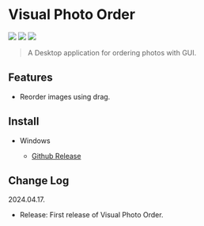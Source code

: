 # Visual Photo Order

<img src="https://img.shields.io/badge/Dart-0175C2?style=for-the-badge&logo=Dart&logoColor=white"> <img src="https://img.shields.io/badge/Flutter-02569B?style=for-the-badge&logo=Flutter&logoColor=white"> <img src="https://img.shields.io/badge/Windows-0078D4?style=for-the-badge&logo=Windows&logoColor=white">

> A Desktop application for ordering photos with GUI.

## Features

- Reorder images using drag.

## Install

- Windows

  - <a href="https://github.com/kuper0201/VisualPhotoOrder_Flutter/releases/latest">Github Release</a>

## Change Log

2024.04.17.

  - Release: First release of Visual Photo Order.